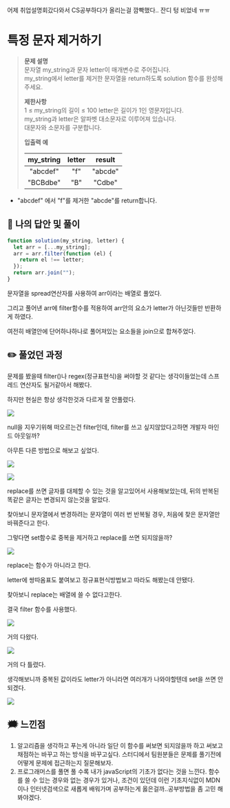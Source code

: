 어제 취업설명회갔다와서 CS공부하다가 올리는걸 깜빡했다..
잔디 텅 비었네 ㅠㅠ

# 특정 문자 제거하기

> **문제 설명**  
> 문자열 my_string과 문자 letter이 매개변수로 주어집니다.  
>  my_string에서 letter를 제거한 문자열을 return하도록 solution 함수를 완성해주세요.
>
> **제한사항**  
> 1 ≤ my_string의 길이 ≤ 100
> letter은 길이가 1인 영문자입니다.  
> my_string과 letter은 알파벳 대소문자로 이루어져 있습니다.  
> 대문자와 소문자를 구분합니다.
>
> **입출력 예**
>
> | my_string | letter | result  |
> | :-------: | :----: | :-----: |
> | "abcdef"  |  "f"   | "abcde" |
> | "BCBdbe"  |  "B"   | "Cdbe"  |

- "abcdef" 에서 "f"를 제거한 "abcde"를 return합니다.

## 💭 나의 답안 및 풀이

```js
function solution(my_string, letter) {
  let arr = [...my_string];
  arr = arr.filter(function (el) {
    return el !== letter;
  });
  return arr.join("");
}
```

문자열을 spread연산자를 사용하여 arr이라는 배열로 풀었다.

그리고 풀어낸 arr에 filter함수를 적용하여 arr안의 요소가 letter가 아닌것들만 반환하게 하였다.

여전히 배열안에 단어하나하나로 풀어져있는 요소들을 join으로 합쳐주었다.

## ✏️ 풀었던 과정

문제를 봤을때 filter()나 regex(정규표현식)을 써야할 것 같다는 생각이들었는데 스프레드 연산자도 될거같아서 해봤다.

하지만 현실은 항상 생각한것과 다르게 잘 안풀렸다.

![](https://velog.velcdn.com/images/kimsu10/post/40901882-89dd-4d1e-b161-00f375864e10/image.png)

null을 지우기위해 떠오르는건 filter인데, filter를 쓰고 싶지않았다고하면 개발자 마인드 아웃일까?

아무튼 다른 방법으로 해보고 싶었다.

![](https://velog.velcdn.com/images/kimsu10/post/d679baa1-8e0b-469a-adf3-fac6da491915/image.png)

![](https://velog.velcdn.com/images/kimsu10/post/c7529d83-4be9-4484-bc1d-3325de2b6bf2/image.png)

replace를 쓰면 글자를 대체할 수 있는 것을 알고있어서 사용해보았는데, 뒤의 반복된 똑같은 글자는 변경되지 않는것을 알았다.

찾아보니 문자열에서 변경하려는 문자열이 여러 번 반복될 경우, 처음에 찾은 문자열만 바꿔준다고 한다.

그렇다면 set함수로 중복을 제거하고 replace를 쓰면 되지않을까?

![](https://velog.velcdn.com/images/kimsu10/post/c6deb940-5cb4-4d78-8403-cf6e68489d17/image.png)

replace는 함수가 아니라고 한다.

letter에 쌍따옴표도 붙여보고 정규표현식방법보고 따라도 해봤는데 안됐다.

찾아보니 replace는 배열에 쓸 수 없다고한다.

결국 filter 함수를 사용했다.

![](https://velog.velcdn.com/images/kimsu10/post/86f14590-81c1-4466-aa10-6dc5b2b6bfce/image.png)

거의 다왔다.

![](https://velog.velcdn.com/images/kimsu10/post/c82ae63c-b577-43cb-9921-a6f23a5a4103/image.png)

거의 다 틀렸다.

생각해보니까 중복된 값이라도 letter가 아니라면 여러개가 나와야할텐데 set을 쓰면 안되겠다.

![](https://velog.velcdn.com/images/kimsu10/post/ca524997-1807-4951-8620-587772c2b3f5/image.png)

## 🗯️ 느낀점

1. 알고리즘을 생각하고 푸는게 아니라 일단 이 함수를 써보면 되지않을까 하고 써보고 채점하는 바꾸고 하는 방식을 바꾸고싶다.
   스터디에서 팀원분들은 문제를 풀기전에 어떻게 문제에 접근하는지 질문해보자.
2. 프로그래머스를 풀면 풀 수록 내가 javaScript의 기초가 없다는 것을 느낀다.
   함수를 쓸 수 있는 경우와 없는 경우가 있거나, 조건이 있던데 이런 기초지식없이 MDN이나 인터넷검색으로 새롭게 배워가며 공부하는게 옳은걸까..공부방법을 좀 고민 해봐야겠다.
